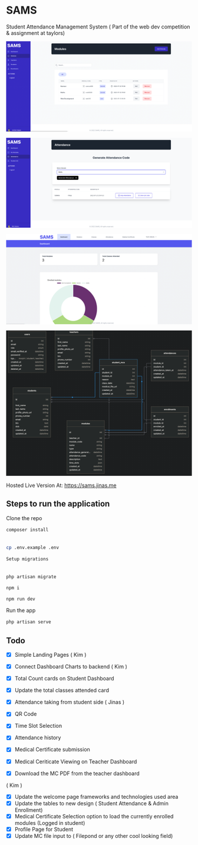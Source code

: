# SAMS

Student Attendance Management System ( Part of the web dev competition & assignment at taylors)

![admin](admin.png)

![teacher](teacher.png)

![student](student.png)

![database](database.png)

Hosted Live Version At: https://sams.jinas.me



## Steps to run the application 

Clone the repo

```bash
composer install
```

```bash

cp .env.example .env
```

```
Setup migrations


php artisan migrate
```
```bash
npm i
```

```bash
npm run dev
```

Run the app

```bash
php artisan serve
```



## Todo

- [x] Simple Landing Pages ( Kim )
- [x] Connect Dashboard Charts to backend ( Kim )
- [x] Total Count cards on Student Dashboard
- [x] Update the total classes attended card
- [x] Attendance taking from student side ( Jinas )
- [x] QR Code
- [x] Time Slot Selection
- [x] Attendance history
- [x] Medical Certificate submission
- [x] Medical Ceriticate Viewing on Teacher Dashboard
- [x] Download the MC PDF from the teacher dashboard





( Kim )

- [x] Update the welcome page frameworks and technologies used area
- [x] Update the tables to new design ( Student Attendance & Admin Enrollment)
- [x] Medical Certificate Selection option to load the currently enrolled modules (Logged in student)
- [x] Profile Page for Student
- [x] Update MC file input to ( Filepond or any other cool looking field)
